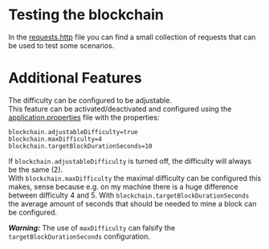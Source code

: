 # Testing the blockchain
In the [requests.http](./request/requests.http) file you can find a small collection of requests that can be used to test some scenarios.

# Additional Features
The difficulty can be configured to be adjustable.  
This feature can be activated/deactivated and configured using the [application.properties](./src/main/resources/application.properties) file with the properties:
```properties
blockchain.adjustableDifficulty=true
blockchain.maxDifficulty=4
blockchain.targetBlockDurationSeconds=10
```
If `blockchain.adjustableDifficulty` is turned off, the difficulty will always be the same (2).  
With `blockchain.maxDifficulty` the maximal difficulty can be configured this makes, sense because e.g. on my machine there is a huge difference between difficulty 4 and 5.
With `blockchain.targetBlockDurationSeconds` the average amount of seconds that should be needed to mine a block can be configured.   

***Warning:*** The use of `maxDifficulty` can falsify the `targetBlockDurationSeconds` configuration.